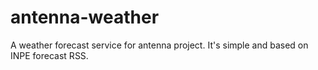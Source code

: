 antenna-weather
===============

A weather forecast service for antenna project. It's simple and based on INPE forecast RSS.

